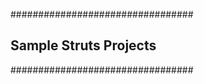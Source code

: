 #################################
## Sample Struts Projects ##
#################################




